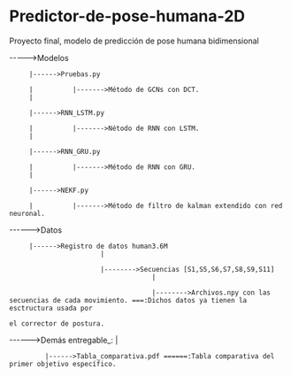 # Predictor-de-pose-humana-2D
Proyecto final, modelo de predicción de pose humana bidimensional

----->Modelos

         |------>Pruebas.py

         |          |------->Método de GCNs con DCT.
         |
         
         |------>RNN_LSTM.py
         
         |          |------->Nétodo de RNN con LSTM.
         |
         
         |------>RNN_GRU.py
         
         |          |------->Método de RNN con GRU.
         | 
         
         |------>NEKF.py
         
         |          |------->Método de filtro de kalman extendido con red neuronal.
             
         
------>Datos

         |------>Registro de datos human3.6M
                           |
                           
                           |-------->Secuencias [S1,S5,S6,S7,S8,S9,S11]
                                        |
                                        
                                        |-------->Archivos.npy con las secuencias de cada movimiento. ===:Dichos datos ya tienen la esctructura usada por 
                                                                                                          el corrector de postura.
                                                                                                          
                                                                                                          
------>Demás entregable_:
             |
             
             |------>Tabla_comparativa.pdf ======:Tabla comparativa del primer objetivo específico.
             
           
                            
                         

